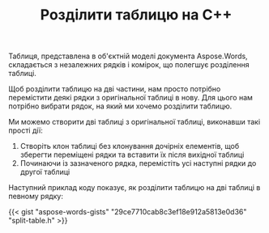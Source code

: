 ﻿---
title: Розділити таблицю на C++
second_title: Aspose.Words для C++
articleTitle: Розділений стіл
linktitle: Розділений стіл
description: "Розділити таблицю на C++. Як розділити одну таблицю на дві окремі таблиці C++."
type: docs
weight: 100
url: /uk/cpp/split-table/
timestamp: 2024-01-27-14-07-04
---

Таблиця, представлена в об'єктній моделі документа Aspose.Words, складається з незалежних рядків і комірок, що полегшує розділення таблиці.

Щоб розділити таблицю на дві частини, нам просто потрібно перемістити деякі рядки з оригінальної таблиці в нову. Для цього нам потрібно вибрати рядок, на який ми хочемо розділити таблицю.

Ми можемо створити дві таблиці з оригінальної таблиці, виконавши такі прості дії:

1. Створіть клон таблиці без клонування дочірніх елементів, щоб зберегти переміщені рядки та вставити їх після вихідної таблиці
2. Починаючи із зазначеного рядка, перемістіть усі наступні рядки до другої таблиці

Наступний приклад коду показує, як розділити таблицю на дві таблиці в певному рядку:

{{< gist "aspose-words-gists" "29ce7710cab8c3ef18e912a5813e0d36" "split-table.h" >}}

